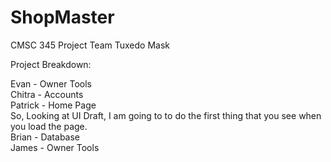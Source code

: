 ShopMaster
==========

CMSC 345 Project
Team Tuxedo Mask

Project Breakdown:

Evan - Owner Tools<br>
Chitra - Accounts<br>
Patrick - Home Page<br>
   So, Looking at UI Draft, I am going to to do the first thing that you see when you load the page.<br>
Brian - Database<br>
James - Owner Tools<br>
